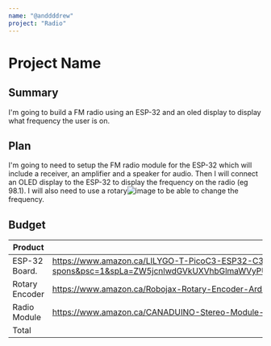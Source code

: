 ```yaml
---
name: "@anddddrew"
project: "Radio"
---
```


# Project Name

## Summary

I'm going to build a FM radio using an ESP-32 and an oled display to display what frequency the user is on.

## Plan

I'm going to need to setup the FM radio module for the ESP-32 which will include a receiver, an amplifier and a speaker for audio.
Then I will connect an OLED display to the ESP-32 to display the frequency on the radio (eg 98.1). I will also need to use a
rotary![image](https://user-images.githubusercontent.com/59238070/208474093-0281a73a-8d47-4733-8492-ef32f4445672.png) to be able to change the frequency.

## Budget

| Product         | Supplier/Link                         | Cost   |
| --------------- | ------------------------------------- | ------ |
| ESP-32 Board.  | https://www.amazon.ca/LILYGO-T-PicoC3-ESP32-C3-Raspberry-Development/dp/B0B3RF87VG/ref=sr_1_1_sspa?crid=E10A7UY0OVMS&keywords=esp32+ttgo&qid=1671469260&sprefix=esp32+ttgo%2Caps%2C96&sr=8-1-spons&psc=1&spLa=ZW5jcnlwdGVkUXVhbGlmaWVyPUExRkdDVEtXVlBZN0tTJmVuY3J5cHRlZElkPUEwNDc0MzA3MUhZOVZJQlpETDhZJmVuY3J5cHRlZEFkSWQ9QTA0NDMxODAxWVRHQTFWUURaU0RSJndpZGdldE5hbWU9c3BfYXRmJmFjdGlvbj1jbGlja1JlZGlyZWN0JmRvTm90TG9nQ2xpY2s9dHJ1ZQ== | $19.41
| Rotary Encoder | https://www.amazon.ca/Robojax-Rotary-Encoder-Arduino-Raspberry/dp/B09Y8H3NKR/ref=sr_1_8?crid=1R09BOPKRDZSO&keywords=rotary+encoder+esp32+pack+1&qid=1671468964&sprefix=rotary+encoder+esp32+pack+%2Caps%2C93&sr=8-8 | $6.59 |
| Radio Module   |https://www.amazon.ca/CANADUINO-Stereo-Module-TEA5767HN-Arduino/dp/B08T7WFBZR/ref=sr_1_2?crid=3NIGGZ9R9ZPKU&keywords=esp32+fm+radio+module+i2c&qid=1671469114&sprefix=esp32+fm+radio+module+i2c%2Caps%2C84&sr=8-2 |  $6.96 |
| Total          |                                       | $21.90 |
